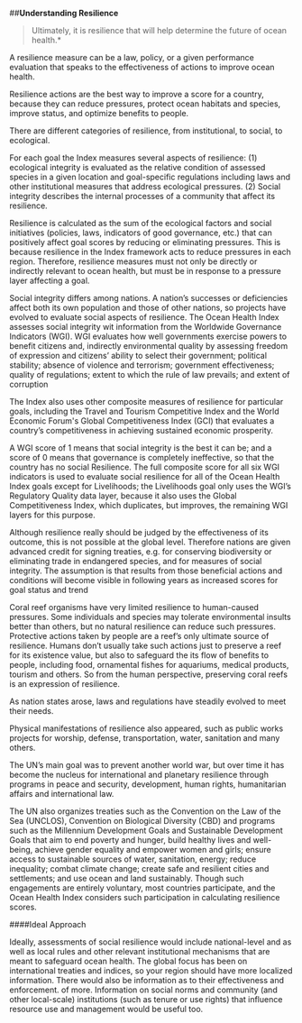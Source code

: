 ##**Understanding Resilience**

> Ultimately, it is resilience that will help determine the future of ocean health.*

A resilience measure can be a law, policy, or a given performance evaluation that speaks to the effectiveness of actions to improve ocean health.

Resilience actions are the best way to improve a score for a country, because they can reduce pressures, protect ocean habitats and species, improve status, and optimize benefits to people.

There are different categories of resilience, from institutional, to social, to ecological.

<!---below from Steve's post--->
For each goal the Index measures several aspects of resilience: (1) ecological integrity is evaluated as the relative condition of assessed species in a given location and goal-specific regulations including laws and other institutional measures  that address ecological pressures.  (2) Social integrity describes the internal processes of a community that affect its resilience.  

Resilience is calculated as the sum of the ecological factors and social initiatives (policies, laws, indicators of good governance, etc.) that can positively affect goal scores by reducing or eliminating pressures. This is because resilience in the Index framework acts to reduce pressures in each region. Therefore, resilience measures must not only be directly or indirectly relevant to ocean health, but must be in response to a pressure layer affecting a goal.

<!---from Steve's post--->
Social integrity differs among nations.  A nation’s successes or deficiencies affect both its own population and those of other nations, so projects have evolved to evaluate social aspects of resilience.  The Ocean Health Index assesses social integrity wit information from the Worldwide Governance Indicators (WGI). WGI evaluates how well governments exercise powers to benefit citizens and, indirectly environmental quality by assessing freedom of expression and citizens’ ability to select their government; political stability; absence of violence and terrorism; government effectiveness; quality of regulations; extent to which the rule of law prevails; and extent of corruption

The Index also uses other composite measures of resilience for particular goals, including the Travel and Tourism Competitive Index and the World Economic Forum's Global Competitiveness Index (GCI) that evaluates a country’s competitiveness in achieving sustained economic prosperity.

A WGI score of 1 means that social integrity is the best it can be; and a score of 0 means that governance is completely ineffective, so that the country has no social Resilience.  The full composite score for all six WGI indicators is used to evaluate social resilience for all of the Ocean Health Index goals except for Livelihoods; the Livelihoods goal only uses the WGI’s Regulatory Quality data layer, because it also uses the Global Competitiveness Index, which duplicates, but improves, the remaining WGI layers for this purpose.

Although resilience really should be judged by the effectiveness of its outcome, this is not possible at the global level.  Therefore nations are given advanced credit for signing treaties, e.g. for conserving biodiversity or eliminating trade in endangered species, and for measures of social integrity.  The assumption is that results from those beneficial actions and conditions will become visible in following years as increased scores for goal status and trend

Coral reef organisms have very limited resilience to human-caused pressures.  Some individuals and species may tolerate environmental insults better than others, but no natural resilience can reduce such pressures.  Protective actions taken by people are a reef’s only ultimate source of resilience.  Humans don’t usually take such actions just to preserve a reef for its existence value, but also to safeguard the its flow of benefits to people, including food, ornamental fishes for aquariums, medical products, tourism and others.  So from the human perspective, preserving coral reefs is an expression of resilience.

As nation states arose, laws and regulations have steadily evolved to meet their needs.

Physical manifestations of resilience also appeared, such as public works projects for worship, defense, transportation, water, sanitation and many others.  

<!---Below is good to use to lead to more practical data-finding steps-->
The UN’s main goal was to prevent another world war, but over time it has become the nucleus for international and planetary resilience through programs in peace and security, development, human rights, humanitarian affairs and international law.

The UN also organizes treaties such as the  Convention on the Law of the Sea (UNCLOS), Convention on Biological Diversity (CBD) and programs such as the Millennium Development Goals and Sustainable Development Goals that aim to end poverty and hunger, build healthy lives and well-being, achieve gender equality and empower women and girls; ensure access to sustainable sources of water, sanitation, energy; reduce inequality; combat climate change; create safe and resilient cities and settlements; and use ocean and land sustainably.  Though such engagements are entirely voluntary, most countries participate, and the Ocean Health Index considers such participation in calculating resilience scores.  

####Ideal Approach

Ideally, assessments of social resilience would include national-level and as well as local rules and other relevant institutional mechanisms that are meant to safeguard ocean health. The global focus has been on international treaties and indices, so your region should have more localized information. There would also be information as to their effectiveness and enforcement. of more. Information on social norms and community (and other local-scale) institutions (such as tenure or use rights) that influence resource use and management would be useful too.
